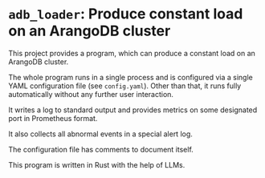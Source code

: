 # `adb_loader`: Produce constant load on an ArangoDB cluster

This project provides a program, which can produce a constant load on
an ArangoDB cluster.

The whole program runs in a single process and is configured via a single
YAML configuration file (see `config.yaml`). Other than that, it runs
fully automatically without any further user interaction.

It writes a log to standard output and provides metrics on some designated
port in Prometheus format.

It also collects all abnormal events in a special alert log.

The configuration file has comments to document itself.

This program is written in Rust with the help of LLMs.
